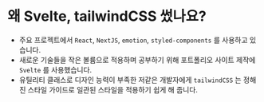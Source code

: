 # 왜 Svelte, tailwindCSS 썼나요?

- 주요 프로젝트에서 `React`, `NextJS`, `emotion`, `styled-components` 를 사용하고 있습니다.
- 새로운 기술들을 작은 볼륨으로 적용하며 공부하기 위해 포트폴리오 사이트 제작에 `Svelte` 를 사용했습니다.
- 유틸리티 클래스로 디자인 능력이 부족한 저같은 개발자에게 `tailwindCSS` 는 정해진 스타일 가이드로 일관된 스타일을 적용하기 쉽게 해 줍니다.
